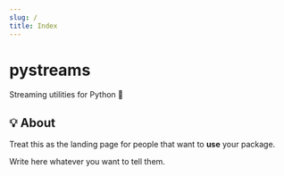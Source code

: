 ```yaml
---
slug: /
title: Index
---
```


# pystreams

Streaming utilities for Python 🐍

## 💡 About

Treat this as the landing page for people
that want to **use** your package.

Write here whatever you want to tell them.
